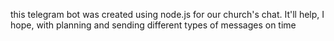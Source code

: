 this telegram bot was created using node.js for our church's chat. It'll help, I hope, with planning and sending different types of messages on time
